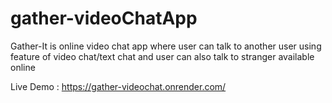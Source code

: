 # gather-videoChatApp
Gather-It is online video chat app where user can talk to another user using feature of video chat/text chat and user can also talk to stranger available online

Live Demo : https://gather-videochat.onrender.com/
